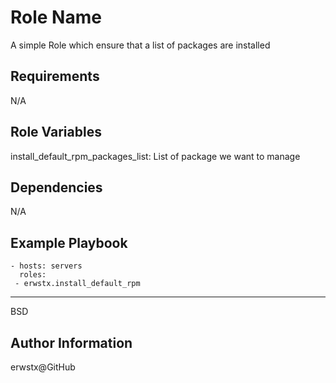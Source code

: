 Role Name
=========

A simple Role which ensure that a list of packages are installed

Requirements
------------

N/A

Role Variables
--------------

install_default_rpm_packages_list: List of package we want to manage

Dependencies
------------

N/A

Example Playbook
----------------

    - hosts: servers
      roles:
	 - erwstx.install_default_rpm

-------

BSD

Author Information
------------------

erwstx@GitHub
